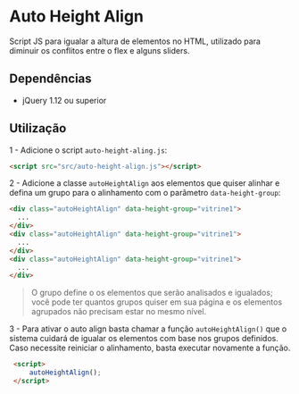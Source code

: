 # Auto Height Align


Script JS para igualar a altura de elementos no HTML, utilizado para diminuir os conflitos entre o flex e alguns sliders.

## Dependências

- jQuery 1.12 ou superior

## Utilização

1 - Adicione o script `auto-height-aling.js`:
```html
<script src="src/auto-height-align.js"></script>
```

2 - Adicione a classe `autoHeightAlign` aos elementos que quiser alinhar e defina um grupo para o alinhamento com o parâmetro `data-height-group`:
```html
<div class="autoHeightAlign" data-height-group="vitrine1">
  ...
</div>
<div class="autoHeightAlign" data-height-group="vitrine1">
  ...
</div>
<div class="autoHeightAlign" data-height-group="vitrine1">
  ...
</div>
```

>O grupo define o os elementos que serão analisados e igualados; você pode ter quantos grupos quiser em sua página e os elementos agrupados não precisam estar no mesmo nível.


3 - Para ativar o auto align basta chamar a função `autoHeightAlign()` que o sistema cuidará de igualar os elementos com base nos grupos definidos. Caso necessite reiniciar o alinhamento, basta executar novamente a função.
```html
 <script>
     autoHeightAlign();
 </script>
```
